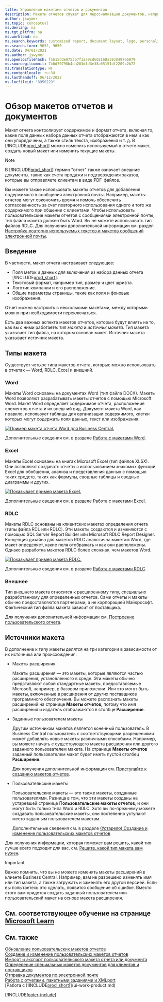 ```yaml
---
title: Управление макетами отчетов и документов
description: Макеты отчетов служат для персонализации документов, например для настройки шрифтов, логотипов и параметров страниц PDF-файлов, которые вы отправляете клиентам.
author: jswymer
ms.topic: conceptual
ms.devlang: na
ms.tgt_pltfrm: na
ms.workload: na
ms.search.keywords: customized report, document layout, logo, personalize
ms.search.form: 9652, 9650
ms.date: 04/01/2021
ms.author: jswymer
ms.openlocfilehash: fa615d3e0753b7f1aa9cd602168a393849765079
ms.sourcegitcommit: 7b6d70798b4da283d1d3e38a05151df2209c2b72
ms.translationtype: HT
ms.contentlocale: ru-RU
ms.lasthandoff: 06/12/2022
ms.locfileid: "8950229"
---
```

# <a name="report-and-document-layouts-overview"></a>Обзор макетов отчетов и документов

Макет отчета контролирует содержимое и формат отчета, включая то, какие поля данных набора данных отчета отображаются в нем и как они упорядочены, а также стиль текста, изображения и т. д. В [!INCLUDE[prod_short](includes/prod_short.md)] можно изменить используемый в отчете макет, создать новый макет или изменить текущие макеты.

> [!NOTE]  
> В [!INCLUDE[prod_short](includes/prod_short.md)] термин "отчет" также означает внешние документы, такие как счета продажи и подтверждения заказов, которые вы отправляете клиентам в виде PDF-файлов.

Вы можете также использовать макеты отчетов для добавления содержимого в сообщения электронной почты. Например, макеты отчетов могут сэкономить время и помочь обеспечить согласованность за счет повторного использования одного и того же содержимого при общении с клиентами. Чтобы использовать пользовательские макеты отчетов с сообщениями электронной почты, тип файла макета должен быть Word. Вы не можете использовать тип файлов RDLC. Для получения дополнительной информации см. раздел [Настройка повторно используемых текстов и макетов сообщений электронной почты](admin-how-setup-email.md#set-up-reusable-email-texts-and-layouts). 

## <a name="introduction"></a>Введение

В частности, макет отчета настраивает следующее:

* Поля меток и данных для включения из набора данных отчета [!INCLUDE[prod_short](includes/prod_short.md)].
* Текстовый формат, например тип, размер и цвет шрифта.
* Логотип компании и его расположение.
* Общие параметры страницы, такие как поля и фоновые изображения.

Отчет можно настроить с несколькими макетами, между которыми можно при необходимости переключаться. 

<!--You can use one of the built-in report layouts or you can create custom report layouts and assign them to your reports as needed. For more information, see [Create a Custom Report or Document Layout](ui-how-create-custom-report-layout.md).-->

Есть два важных аспекта макетов отчетов, которые будут влиять на то, как вы с ними работаете: *тип макета* и *источник макета*. Тип макета указывает тип файла, на котором основан макет. Источник макета указывает источник макета.

## <a name="layout-types"></a>Типы макета

Существует четыре типа макетов отчета, которые можно использовать в отчетах — Word, RDLC, Excel и внешний.

### <a name="word"></a>Word

Макеты Word основаны на документах Word (тип файла DOCX). Макеты Word позволяют разрабатывать макеты отчетов с помощью Microsoft Word. Макет Word определяет содержимое отчета, расположение элементов отчета и их внешний вид. Документ макета Word, как правило, использует таблицы для организации содержимого, клетки которых могут содержать поля данных, текст или изображения.

[![Пример макета отчета Word для Business Central.](media/word-layout-overview.png)](media/word-layout-overview.png#lightbox) 

<!--![Example of a word report layout document for Business Central.](media/nav_wordreportlayout_edit_in_word_example.png) -->

Дополнительные сведения см. в разделе [Работа с макетами Word](ui-how-add-fields-word-report-layout.md).

### <a name="excel"></a>Excel

Макеты Excel основаны на книгах Microsoft Excel (тип файлов XLSX). Они позволяют создавать отчеты с использованием знакомых функций Excel для обобщения, анализа и представления данных с помощью таких средств, таких как формулы, сводные таблицы и сводные диаграммы и других.

[![Показывает пример макета Excel.](media/excel-layout-2.png)](media/excel-layout-2.png#lightbox)

Дополнительные сведения см. в разделе [Работа с макетами Excel](ui-excel-report-layouts.md).

### <a name="rdlc"></a>RDLC

Макеты RDLC основаны на клиентских макетах определения отчета (типы файла RDL или RDLC). Эти макеты создаются и изменяются с помощью SQL Server Report Builder или Microsoft RDLC Report Designer. Концепция дизайна для макетов RDLC аналогична макетам Word, где макет определяет, какие поля отображать и как они расположены. Однако разработка макетов RDLC более сложная, чем макетов Word.

[![Показывает пример макета RDLC.](media/rdlc-layout-overview.png)](media/rdlc-layout-overview.png#lightbox)

Дополнительные сведения см. в разделе [Работа с макетами RDLC](ui-rdlc-report-layouts.md).

### <a name="external"></a>Внешнее

Тип внешнего макета относится к расширенному типу, специально разработанному для определенных отчетов. Сами отчеты и макеты обычно предоставляются партнерами, а не корпорацией Майкрософт. Фактический тип файла макета зависит от поставщика.

Для получения дополнительной информации см. [Построение пользовательского отчета](/dynamics365/business-central/dev-itpro/developer/devenv-report-custom-render).

## <a name="layout-sources"></a>Источники макета

В дополнение к типу макеты делятся на три категории в зависимости от их источника или происхождения.

* Макеты расширения

   Макеты расширения — это макеты, которые являются частью расширения, установленного в среде. Эти макеты обычно представляют собой стандартные макеты, предоставляемые Microsoft, например, в базовом приложении. Или это могут быть макеты, включенные в расширения от других поставщиков программного обеспечения. Вы можете распознать макеты расширений на странице **Макеты отчетов**, потому что имя расширения и издатель отображаются в столбце **Расширение**.

* Заданные пользователем макеты

   Другим источником макетов является конечный пользователь. В Business Central пользователь с соответствующими разрешениями может добавлять новые макеты различными способами. Например, вы можете начать с существующего макета расширения или другого заданного пользователем макета. На странице **Макеты отчетов** заданный пользователем макет будет иметь пустой столбец **Расширение**.

   Для получения дополнительной информации см. [Приступайте к созданию макетов отчетов](ui-get-started-layouts.md).

* Пользовательские макеты

  Пользовательские макеты — это также макеты, созданные пользователями. Разница в том, что эти макеты созданы на устаревшей странице **Пользовательские макеты отчетов**, и они могут быть только типа Word и RDLC. Хотя вы по-прежнему можете создавать пользовательские макеты, они постепенно уступают место заданным пользователем макетам.

  Дополнительные сведения см. в разделе [(Устарело) Создание и изменение пользовательских макетов отчетов](ui-how-create-custom-report-layout.md).

Для получения информации, которая поможет вам решить, какой тип лучше всего подходит для вас, см. [Решите, какой тип макета вам нужен](ui-get-started-layouts.md#decide).

> [!IMPORTANT]
> Важно помнить, что вы не можете изменять макеты расширений в клиенте Business Central. Например, вам не разрешено изменять имя или тип макета, а также загружать и заменять его другой версией. Если вы попытаетесь это сделать, появится сообщение об ошибке. Вместо этого вам придется создать заданный пользователем или пользовательский макет на основе макета расширения.

<!--
### Built-in and custom report layouts



[!INCLUDE[prod_short](includes/prod_short.md)] includes several built-in layouts. Built-in layouts are predefined layouts that are designed for specific reports. [!INCLUDE[prod_short](includes/prod_short.md)] reports will have a built-in layout as either an RDLC report layout, Word report layout, or in some cases both. You can’t modify a built-in report layout from [!INCLUDE[prod_short](includes/prod_short.md)] but you use them as a starting point for building your own custom report layouts.

Custom layouts are report layouts that you design to change the appearance of a report. You typically create a custom layout based on a built-in layout, but you can create them from scratch or from a copy of an existing custom layout. Custom layouts enable you to have multiple layouts for the same report, which you switch among as needed. For example, you can have different layouts for each [!INCLUDE[prod_short](includes/prod_short.md)] company, or you can have different layouts for the same company for specific occasions or events, like a special campaign or holiday season.


Deciding on whether to use a Word, Excel, or RDLC layout type will depend on how you want the generated report to look and your knowledge of tools for creating the layouts, like Word, Excel, and SQL Server Report Builder.

* The general design concepts for Word and RDLC layouts are similar. However each type has certain design features that affect how the generated report appears in [!INCLUDE[prod_short](includes/prod_short.md)]. This means that the same report might look different when using the Word report layout compared to the RDLC report layout.

* The process for setting up Word, Excel, and RDLC report layouts on reports is the same. The main difference is in the way you modify the layouts. Word and especially Excel layouts are typically easier to create and modify than RDLC report layouts because you use Word and Excel. RDLC report layouts are modified by using SQL Server Report builder, which targets more advanced users.

* Not all reports and document have a dataset that is optimized for use with an Excel layout. For example, aggregations and complex calculations work best with RDLC or Word layouts. The same is true for documents.

For information about how to switch the layout currently used on a report, see [Set the Layout Used by a Report](ui-set-report-layout.md).

-->



## <a name="see-related-training-at-microsoft-learn"></a>См. соответствующее обучение на странице [Microsoft Learn](/learn/modules/change-documents-dynamics-365-business-central/index)

## <a name="see-also"></a>См. также

[Обновление пользовательских макетов отчетов](ui-update-report-layouts.md)  
[Создание и изменение пользовательских макетов отчетов](ui-how-create-custom-report-layout.md)  
[Импорт и экспорт пользовательского макета отчета или документа](ui-how-import-and-export-report-layout.md)  
[Определение специальных макетов документов для клиентов и поставщиков](ui-define-customer-vendor-document-layouts.md)  
[Отправка документов по электронной почте](ui-how-send-documents-email.md)  
[Работа с отчетами, пакетными заданиями и XMLport](ui-work-report.md)  
[Работа с [!INCLUDE[prod_short](includes/prod_short.md)]](ui-work-product.md)  


[!INCLUDE[footer-include](includes/footer-banner.md)]